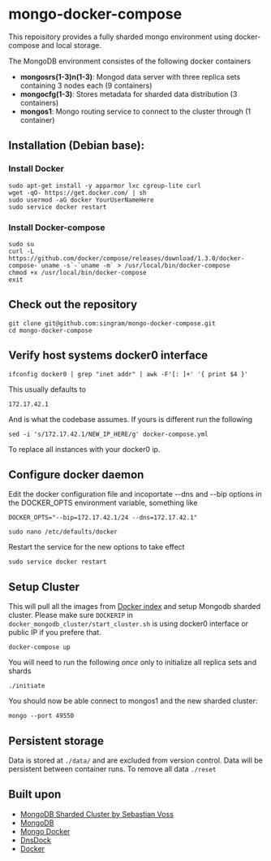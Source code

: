 # mongo-docker-compose
This repoisitory provides a fully sharded mongo environment using docker-compose and local storage.

The MongoDB environment consistes of the following docker containers

 - **mongosrs(1-3)n(1-3)**: Mongod data server with three replica sets containing 3 nodes each (9 containers)
 - **mongocfg(1-3)**: Stores metadata for sharded data distribution (3 containers)
 - **mongos1**:	Mongo routing service to connect to the cluster through (1 container)

## Installation (Debian base):

### Install Docker

    sudo apt-get install -y apparmor lxc cgroup-lite curl
    wget -qO- https://get.docker.com/ | sh
    sudo usermod -aG docker YourUserNameHere
    sudo service docker restart

### Install Docker-compose

    sudo su
    curl -L https://github.com/docker/compose/releases/download/1.3.0/docker-compose-`uname -s`-`uname -m` > /usr/local/bin/docker-compose
    chmod +x /usr/local/bin/docker-compose
    exit

## Check out the repository

    git clone git@github.com:singram/mongo-docker-compose.git
    cd mongo-docker-compose

## Verify host systems docker0 interface

    ifconfig docker0 | grep "inet addr" | awk -F'[: ]+' '{ print $4 }'

This usually defaults to

    172.17.42.1

And is what the codebase assumes.  If yours is different run the following

    sed -i 's/172.17.42.1/NEW_IP_HERE/g' docker-compose.yml

To replace all instances with your docker0 ip.

## Configure docker daemon

Edit the docker configuration file and incoportate --dns and --bip options in the DOCKER_OPTS environment variable, something like

    DOCKER_OPTS="--bip=172.17.42.1/24 --dns=172.17.42.1"

    sudo nano /etc/defaults/docker

Restart the service for the new options to take effect

    sudo service docker restart


## Setup Cluster
This will pull all the images from [Docker index](https://index.docker.io/u/jacksoncage/mongo/) and setup Mongodb sharded cluster. Please make sure `DOCKERIP` in `docker_mongodb_cluster/start_cluster.sh` is using docker0 interface or public IP if you prefere that.

    docker-compose up

You will need to run the following *once* only to initialize all replica sets and shards

    ./initiate

You should now be able connect to mongos1 and the new sharded cluster:

    mongo --port 49550



## Persistent storage
Data is stored at `./data/` and are excluded from version control. Data will be persistent between container runs. To remove all data `./reset`


## Built upon
 - [MongoDB Sharded Cluster by Sebastian Voss](https://github.com/sebastianvoss/docker)
 - [MongoDB](http://www.mongodb.org/)
 - [Mongo Docker ](https://github.com/jacksoncage/mongo-docker)
 - [DnsDock](https://github.com/tonistiigi/dnsdock)
 - [Docker](https://github.com/dotcloud/docker/)
